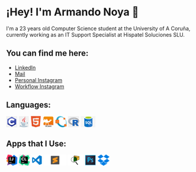 # ¡Hey! I'm Armando Noya 👋 

I'm a 23 years old Computer Science student at the University of A Coruña, currently working as an IT Support Specialist at Hispatel Soluciones SLU.

## You can find me here:

- [LinkedIn](https://www.linkedin.com/in/armando-noya-651334185/)
- <a href="mailto:anoya03@gmail.com">Mail</a>
- [Personal Instagram](https://www.instagram.com/anoya97/)
- [Workflow Instagram](https://www.instagram.com/an__3d/)

## Languages:

<code><img height="30" src="https://raw.githubusercontent.com/anoya97/anoya97/master/Img/C.png"></code>
<code><img height="30" src="https://raw.githubusercontent.com/anoya97/anoya97/master/Img/Javaa.png"></code>
<code><img height="30" src="https://raw.githubusercontent.com/anoya97/anoya97/master/Img/Html.png"></code>
<code><img height="30" src="https://raw.githubusercontent.com/anoya97/anoya97/master/Img/Ocml.png"></code>
<code><img height="30" src="https://raw.githubusercontent.com/anoya97/anoya97/master/Img/Octave.png"></code>
<code><img height="30" src="https://raw.githubusercontent.com/anoya97/anoya97/master/Img/R.png"></code>
<code><img height="30" src="https://raw.githubusercontent.com/anoya97/anoya97/master/Img/kisspng-microsoft-azure-sql-database-microsoft-azure-sql-d-postani-spletni-razvijalec-izberite-svojo-uno-5cfe7bd5b6e377.6992930615601817177491.jpg"></code>



## Apps that I Use:

<code><img height="30" src="https://raw.githubusercontent.com/anoya97/anoya97/master/Img/IntelliJ_IDEA_Icon.svg.png"></code>
<code><img height="30" src="https://raw.githubusercontent.com/anoya97/anoya97/master/Img/png-transparent-clion-hd-logo.png"></code>
<code><img height="30" src="https://raw.githubusercontent.com/anoya97/anoya97/master/Img/Visual.png"></code>
<code><img height="30" src="https://raw.githubusercontent.com/anoya97/anoya97/master/Img/logo-sublime.png"></code>
<code><img height="30" src="https://raw.githubusercontent.com/anoya97/anoya97/master/Img/Packet Tracer.png"></code>
<code><img height="30" src="https://raw.githubusercontent.com/anoya97/anoya97/master/Img/Photoshop.png"></code>
<code><img height="30" src="https://raw.githubusercontent.com/anoya97/anoya97/master/Img/dropbox.png"></code>



           

